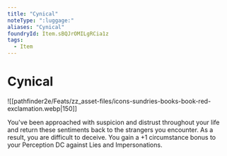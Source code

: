 ```yaml
---
title: "Cynical"
noteType: ":luggage:"
aliases: "Cynical"
foundryId: Item.sBQJrOMILgRCia1z
tags:
  - Item
---
```


# Cynical
![[pathfinder2e/Feats/zz_asset-files/icons-sundries-books-book-red-exclamation.webp|150]]

You've been approached with suspicion and distrust throughout your life and return these sentiments back to the strangers you encounter. As a result, you are difficult to deceive. You gain a +1 circumstance bonus to your Perception DC against Lies and Impersonations.
